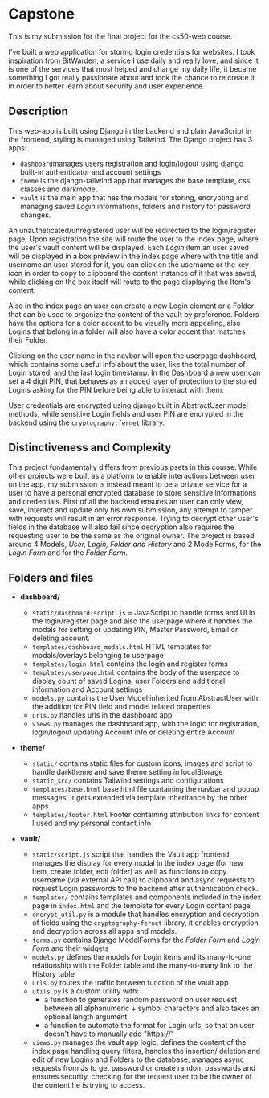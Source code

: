 # Capstone
This is my submission for the final project for the cs50-web course.

I've built a web application for storing login credentials for websites.
I took inspiration from BitWarden, a service I use daily and really love, and since it is one of the services that most helped and change my daily life, it became something I got really passionate about and took the chance to re create it in order to better learn about security and user experience.

## Description

This web-app is built using Django in the backend and plain JavaScript in the frontend, styling is managed using Tailwind.
The Django project has 3 apps:
* `dashboard`manages users registration and login/logout using django built-in authenticator and account settings
* `theme` is the django-tailwind app that manages the base template, css classes and darkmode,
* `vault` is the main app that has the models for storing, encrypting and managing saved *Login* informations, folders and history for password changes.

An unautheticated/unregistered user will be redirected to the login/register page;
Upon registration the site will route the user to the index page, where the user's vault content will be displayed.
Each *Login* item an user saved will be displayed in a box preview in the index page where with the title and username an user stored for it, you can click on the username or the key icon in order to copy to clipboard the content instance of it that was saved, while clicking on the box itself will route to the page displaying the Item's content.

Also in the index page an user can create a new Login element or a Folder that can be used to organize the content of the vault by preference.
Folders have the options for a color accent to be visually more appealing, also Logins that belong in a folder will also have a color accent that matches their Folder.

Clicking on the user name in the navbar will open the userpage dashboard, which contains some useful info about the user, like the total number of Login stored, and the last login timestamp.
In the Dashboard a new user can set a 4 digit PIN, that behaves as an added layer of protection to the stored Logins asking for the PIN before being able to interact with them.

User credentials are encrypted using django built in AbstractUser model methods, while sensitive Login fields and user PIN are encrypted in the backend using the `cryptography.fernet` library.


## Distinctiveness and Complexity
This project fundamentally differs from previous psets in this course.
While other projects were built as a platform to enable interactions between user on the app, my submission is instead meant to be a private service for a user to have a personal encrypted database to store sensitive informations and credentials.
First of all the backend ensures an user can only view, save, interact and update only his own submission, any attempt to tamper with requests will result in an error response.
Trying to decrypt other user's fields in the database will also fail since decryption also requires the requesting user to be the same as the original owner.
The project is based around 4 Models, *User, Login, Folder and History* and 2 ModelForms, for the *Login Form* and for the *Folder Form*.

## Folders and files
* **dashboard/**
    * `static/dashboard-script.js` = JavaScript to handle forms and UI in the login/register page and also the userpage where it handles the modals for setting or updating PIN, Master Password, Email or deleting account.
    * `templates/dashboard_modals.html` HTML templates for modals/overlays belonging to userpage
    * `templates/login.html` contains the login and register forms
    * `templates/userpage.html` contains the body of the userpage to display count of saved Logins, user Folders and additional information and Account settings
    * `models.py` contains the User Model inherited from AbstractUser with the addition for PIN field and model related properties
    * `urls.py` handles urls in the dashboard app
    * `views.py` manages the dashboard app, with the logic for registration, login/logout updating Account info or deleting entire Account

* **theme/**
    * `static/` contains static files for custom icons, images and script to handle darktheme and save theme setting in localStorage
    * `static_src/` contains Tailwind settings and configurations
    * `templates/base.html` base html file containing the navbar and popup messages. It gets extended via template inheritance by the other apps
    * `templates/footer.html` Footer containing attribution links for content I used and my personal contact info

* **vault/**
    * `static/script.js` script that handles the Vault app frontend, manages the display for every modal in the index page (for new item, create folder, edit folder) as well as functions to copy username (via external API call) to clipboard and async requests to request Login passwords to the backend after authentication check.
    * `templates/` contains templates and components included in the index page in `index.html` and the template for every Login content page
    * `encrypt_util.py` is a module that handles encryption and decryption of fields using the `cryptography-fernet` library, it enables encryption and decryption across all apps and models.
    * `forms.py` contains Django ModelForms for the *Folder Form* and *Login Form* and their widgets
    * `models.py` defines the models for Login items and its many-to-one relationship with the Folder table and the many-to-many link to the History table
    * `urls.py` routes the traffic between function of the vault app
    * `utils.py` is a custom utility with:
        * a function to generates random password on user request between all alphanumeric + symbol characters and also takes an optional length argument
        * a function to automate the format for Login urls, so that an user doesn't have to manually add "https://"
    * `views.py` manages the vault app logic, defines the content of the index page handling query filters, handles the insertion/ deletion and edit of new Logins and Folders to the database, manages async requests from Js to get password or create random passwords and ensures security, checking for the request.user to be the owner of the content he is trying to access.